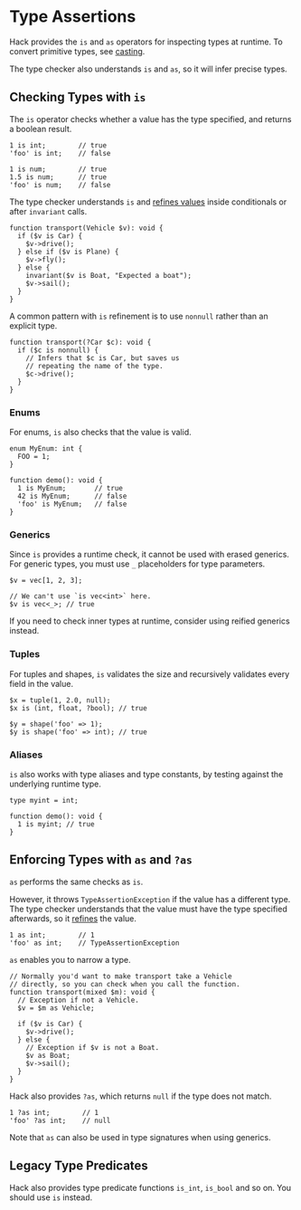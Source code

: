# Type Assertions

Hack provides the `is` and `as` operators for inspecting types at
runtime. To convert primitive types, see [casting](/docs/hack/expressions-and-operators/casting).

The type checker also understands `is` and `as`, so it will infer
precise types.

## Checking Types with `is`

The `is` operator checks whether a value has the type specified, and
returns a boolean result.

```hack
1 is int;        // true
'foo' is int;    // false

1 is num;        // true
1.5 is num;      // true
'foo' is num;    // false
```

The type checker understands `is` and [refines
values](/docs/hack/types/type-refinement) inside conditionals or after
`invariant` calls.

```hack no-extract
function transport(Vehicle $v): void {
  if ($v is Car) {
    $v->drive();
  } else if ($v is Plane) {
    $v->fly();
  } else {
    invariant($v is Boat, "Expected a boat");
    $v->sail();
  }
}
```

A common pattern with `is` refinement is to use `nonnull` rather than
an explicit type.

``` Hack no-extract
function transport(?Car $c): void {
  if ($c is nonnull) {
    // Infers that $c is Car, but saves us
    // repeating the name of the type.
    $c->drive();
  }
}
```

### Enums

For enums, `is` also checks that the value is valid.

```hack
enum MyEnum: int {
  FOO = 1;
}

function demo(): void {
  1 is MyEnum;       // true
  42 is MyEnum;      // false
  'foo' is MyEnum;   // false
}
```

### Generics

Since `is` provides a runtime check, it cannot be used with erased
generics. For generic types, you must use `_` placeholders for type
parameters.

```
$v = vec[1, 2, 3];

// We can't use `is vec<int>` here.
$v is vec<_>; // true
```

If you need to check inner types at runtime, consider using reified
generics instead.

### Tuples

For tuples and shapes, `is` validates the size and recursively validates every field in the value.

```hack
$x = tuple(1, 2.0, null);
$x is (int, float, ?bool); // true

$y = shape('foo' => 1);
$y is shape('foo' => int); // true
```

### Aliases

`is` also works with type aliases and type constants, by testing
against the underlying runtime type.

``` Hack
type myint = int;

function demo(): void {
  1 is myint; // true
}
```

## Enforcing Types with `as` and `?as`

`as` performs the same checks as `is`.

However, it throws `TypeAssertionException` if the value has a
different type. The type checker understands that the value must have
the type specified afterwards, so it
[refines](/docs/hack/types/type-refinement) the value.

```hack
1 as int;        // 1
'foo' as int;    // TypeAssertionException
```

`as` enables you to narrow a type.

```hack no-extract
// Normally you'd want to make transport take a Vehicle
// directly, so you can check when you call the function.
function transport(mixed $m): void {
  // Exception if not a Vehicle.
  $v = $m as Vehicle;

  if ($v is Car) {
    $v->drive();
  } else {
    // Exception if $v is not a Boat.
    $v as Boat;
    $v->sail();
  }
}
```

Hack also provides `?as`, which returns `null` if the type does not match.


```hack
1 ?as int;        // 1
'foo' ?as int;    // null
```

Note that `as` can also be used in type signatures when using
generics.

## Legacy Type Predicates

Hack also provides type predicate functions `is_int`, `is_bool` and so
on. You should use `is` instead.
